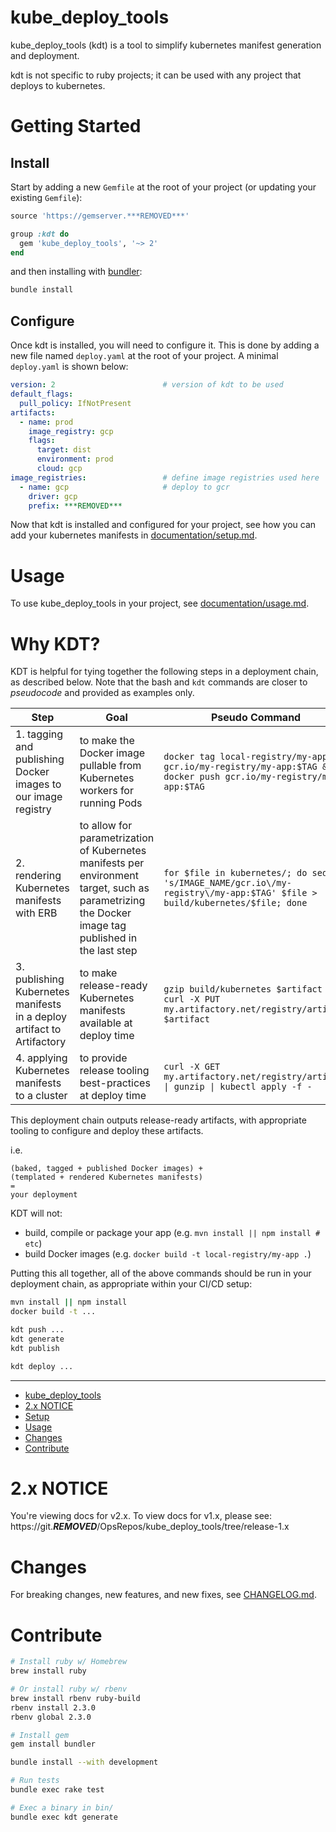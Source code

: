 # kube_deploy_tools

kube_deploy_tools (kdt) is a tool to simplify kubernetes manifest generation
and deployment.

kdt is not specific to ruby projects; it can be used with any project that
deploys to kubernetes.   

# Getting Started

## Install
Start by adding a new `Gemfile` at the root of your project (or updating your existing `Gemfile`):

```ruby
source 'https://gemserver.***REMOVED***'

group :kdt do
  gem 'kube_deploy_tools', '~> 2'
end
```

and then installing with [bundler](https://bundler.io/):

```bash
bundle install
```

## Configure

Once kdt is installed, you will need to configure it. This is done by adding
a new file named `deploy.yaml` at the root of your project. A minimal
`deploy.yaml` is shown below:

```yaml
version: 2                        # version of kdt to be used
default_flags:
  pull_policy: IfNotPresent
artifacts:
  - name: prod
    image_registry: gcp
    flags:
      target: dist
      environment: prod
      cloud: gcp
image_registries:                 # define image registries used here
  - name: gcp                     # deploy to gcr
    driver: gcp
    prefix: ***REMOVED***
```

Now that kdt is installed and configured for your project, see how you can
add your kubernetes manifests in [documentation/setup.md](documentation/setup.md).

# Usage

To use kube_deploy_tools in your project, see
[documentation/usage.md](documentation/usage.md).

# Why KDT?

KDT is helpful for tying together the following steps in a deployment chain, as described below. Note that the bash and `kdt` commands are closer to *pseudocode* and provided as examples only.

| Step                                                                   | Goal                                                                                                                                               | Pseudo Command                                                                                                             | `kdt` Command                                                           |
| ---------------------------------------------------------------------- | -------------------------------------------------------------------------------------------------------------------------------------------------- | -------------------------------------------------------------------------------------------------------------------------- | ----------------------------------------------------------------------- |
| 1. tagging and publishing Docker images to our image registry          | to make the Docker image pullable from Kubernetes workers for running Pods                                                                         | `docker tag local-registry/my-app gcr.io/my-registry/my-app:$TAG && docker push gcr.io/my-registry/my-app:$TAG`            | `kdt push local-registry/my-app`                                        |
| 2. rendering Kubernetes manifests with ERB                             | to allow for parametrization of Kubernetes manifests per environment target, such as parametrizing the Docker image tag published in the last step | `for $file in kubernetes/; do sed -i 's/IMAGE_NAME/gcr.io\/my-registry\/my-app:$TAG' $file > build/kubernetes/$file; done` | `kdt generate`                                                          |
| 3. publishing Kubernetes manifests in a deploy artifact to Artifactory | to make release-ready Kubernetes manifests available at deploy time                                                                                | `gzip build/kubernetes $artifact && curl -X PUT my.artifactory.net/registry/artifact $artifact`                            | `kdt publish`                                                           |
| 4. applying Kubernetes manifests to a cluster                          | to provide release tooling best-practices at deploy time                                                                                           | `curl -X GET my.artifactory.net/registry/artifact \| gunzip \| kubectl apply -f -`                                           | `kdt deploy --artifact=my-artifact --build=latest --context=production` |


This deployment chain outputs release-ready artifacts, with appropriate tooling to configure and deploy these artifacts.

i.e.
```
(baked, tagged + published Docker images) +
(templated + rendered Kubernetes manifests)
=
your deployment
```

KDT will not:
- build, compile or package your app (e.g. `mvn install || npm install # etc`)
- build Docker images (e.g. `docker build -t local-registry/my-app .`)

Putting this all together, all of the above commands should be run in your deployment chain, as appropriate within your CI/CD setup:

```bash
mvn install || npm install
docker build -t ...

kdt push ...
kdt generate
kdt publish

kdt deploy ...
```

---
- [kube_deploy_tools](#kubedeploytools)
- [2.x NOTICE](#2x-notice)
- [Setup](#setup)
- [Usage](#usage)
- [Changes](#changes)
- [Contribute](#contribute)

# 2.x NOTICE
You're viewing docs for v2.x. To view docs for v1.x, please see:
https://git.***REMOVED***/OpsRepos/kube_deploy_tools/tree/release-1.x

# Changes

For breaking changes, new features, and new fixes, see
[CHANGELOG.md](CHANGELOG.md).

# Contribute

```bash
# Install ruby w/ Homebrew
brew install ruby

# Or install ruby w/ rbenv
brew install rbenv ruby-build
rbenv install 2.3.0
rbenv global 2.3.0

# Install gem
gem install bundler
```

```bash
bundle install --with development

# Run tests
bundle exec rake test

# Exec a binary in bin/
bundle exec kdt generate
```

